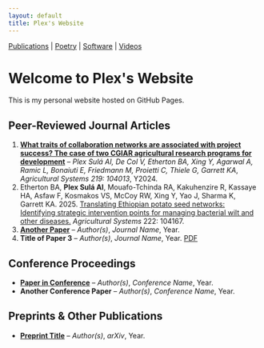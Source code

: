 ```yaml
---
layout: default
title: Plex's Website
---
```


<nav>
    <a href="index.md">Publications</a> |
    <a href="about.md">Poetry</a> |
    <a href="about.md">Software</a> |
    <a href="projects.md">Videos</a>
</nav>

# Welcome to Plex's Website

This is my personal website hosted on GitHub Pages.

## Peer-Reviewed Journal Articles
1. **[What traits of collaboration networks are associated with project success? The case of two CGIAR agricultural research programs for development](https://doi.org/10.1016/j.agsy.2024.104013)** – *Plex Sulá AI, De Col V, Etherton BA, Xing Y, Agarwal A, Ramic L, Bonaiuti E, Friedmann M, Proietti C, Thiele G, Garrett KA*, *Agricultural Systems 219: 104013*, Y2024.
2. Etherton BA, **Plex Sulá AI**, Mouafo-Tchinda RA, Kakuhenzire R, Kassaye HA, Asfaw F, Kosmakos VS, McCoy RW, Xing Y, Yao J, Sharma K, Garrett KA. 2025. [Translating Ethiopian potato seed networks: Identifying strategic intervention points for managing bacterial wilt and other diseases.](https://www.sciencedirect.com/science/article/pii/S0308521X24003172) *Agricultural Systems* 222: 104167.
3. **[Another Paper](https://doi.org/yyyy)** – *Author(s)*, *Journal Name*, Year.
4. **Title of Paper 3** – *Author(s)*, *Journal Name*, Year. [PDF](link-to-pdf)

## Conference Proceedings
- **[Paper in Conference](https://conference-link.com)** – *Author(s)*, *Conference Name*, Year.
- **Another Conference Paper** – *Author(s)*, *Conference Name*, Year.

## Preprints & Other Publications
- **[Preprint Title](https://arxiv.org/abs/xxxx)** – *Author(s)*, *arXiv*, Year.
